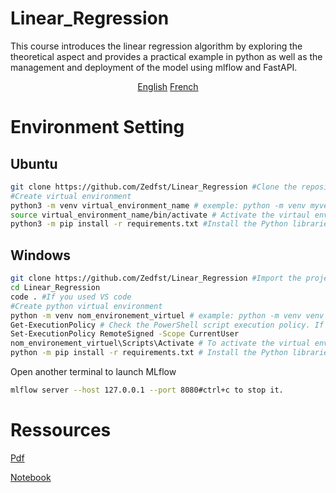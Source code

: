 # Linear_Regression

This course introduces the linear regression algorithm by exploring the theoretical aspect and provides a practical example in python as well as the management and deployment of the model using mlflow and FastAPI.

<p align="center">
  <a href="README.md">English</a>
  <a href="READMEfr.md">French</a>
</p>

# Environment Setting

## Ubuntu

```bash
git clone https://github.com/Zedfst/Linear_Regression #Clone the repository locally
#Create virtual environment
python3 -m venv virtual_environment_name # exemple: python -m venv myvenv
source virtual_environment_name/bin/activate # Activate the virtaul environment. Enter deactivate to disable it
python3 -m pip install -r requirements.txt #Install the Python libraries present in the Requirements.txt file
```

## Windows

```bash
git clone https://github.com/Zedfst/Linear_Regression #Import the project locally
cd Linear_Regression
code . #If you used VS code
#Create python virtual environment
python -m venv nom_environement_virtuel # example: python -m venv venv
Get-ExecutionPolicy # Check the PowerShell script execution policy. If the returned value is Restricted, enter the command below
Set-ExecutionPolicy RemoteSigned -Scope CurrentUser
nom_environement_virtuel\Scripts\Activate # To activate the virtual environment. Type deactivate to deactivate it
python -m pip install -r requirements.txt # Install the Python libraries listed in the Requirements.txt file
```

Open another terminal to launch MLflow

```bash
mlflow server --host 127.0.0.1 --port 8080#ctrl+c to stop it.

```

# Ressources

[Pdf](src/Linear_Regression.pdf)

[Notebook](rent_prediction.ipynb)
